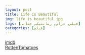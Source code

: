 ```yaml
---
layout: post
title: Life Is Beautiful
img: life_is_beautiful.jpg
tags: [فیلم, درام, رمانتیک, جنایی]
categories: [فیلم]
---
```


[imdb](https://www.imdb.com/title/tt0118799/)  
[RottenTomatoes](https://www.rottentomatoes.com/m/1084398-life_is_beautiful)